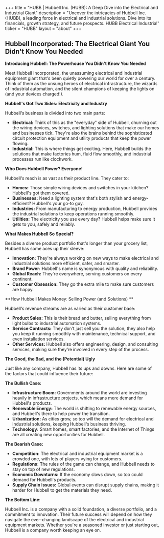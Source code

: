 +++
title = "HUBB |  Hubbell Inc. (HUBB):  A Deep Dive into the Electrical and Industrial Giant"
description = "Uncover the intricacies of Hubbell Inc. (HUBB), a leading force in electrical and industrial solutions. Dive into its financials, growth strategy, and future prospects. HUBB Electrical Industrial"
ticker = "HUBB"
layout = "about"
+++

        


## Hubbell Incorporated: The Electrical Giant You Didn't Know You Needed

**Introducing Hubbell: The Powerhouse You Didn't Know You Needed**

Meet Hubbell Incorporated, the unassuming electrical and industrial equipment giant that's been quietly powering our world for over a century. Think of them as the unsung heroes of electrical infrastructure, the wizards of industrial automation, and the silent champions of keeping the lights on (and your devices charged!). 

**Hubbell's Got Two Sides: Electricity and Industry**

Hubbell's business is divided into two main parts: 

* **Electrical:** Think of this as the "everyday" side of Hubbell, churning out the wiring devices, switches, and lighting solutions that make our homes and businesses tick. They're also the brains behind the sophisticated circuit protection equipment and utility products that keep the power flowing.  
* **Industrial:**  This is where things get exciting. Here, Hubbell builds the solutions that make factories hum, fluid flow smoothly, and industrial processes run like clockwork. 

**Who Does Hubbell Power?  Everyone!**

Hubbell's reach is as vast as their product line. They cater to:

* **Homes:** Those simple wiring devices and switches in your kitchen?  Hubbell's got them covered. 
* **Businesses:**  Need a lighting system that's both stylish and energy-efficient? Hubbell's your go-to guy. 
* **Industries:** From manufacturing to energy production, Hubbell provides the industrial solutions to keep operations running smoothly. 
* **Utilities:**  The electricity you use every day?  Hubbell helps make sure it gets to you, safely and reliably.

**What Makes Hubbell So Special?**

Besides a diverse product portfolio that's longer than your grocery list, Hubbell has some aces up their sleeve:

* **Innovation:**  They're always working on new ways to make electrical and industrial solutions more efficient, safer, and smarter. 
* **Brand Power:**  Hubbell's name is synonymous with quality and reliability. 
* **Global Reach:** They're everywhere, serving customers on every continent. 
* **Customer Obsession:** They go the extra mile to make sure customers are happy.

**How Hubbell Makes Money:  Selling Power (and Solutions) **

Hubbell's revenue streams are as varied as their customer base:

* **Product Sales:** This is their bread and butter, selling everything from light bulbs to industrial automation systems.  
* **Service Contracts:**  They don't just sell you the solution, they also help you keep it running smoothly with maintenance, technical support, and even installation services.  
* **Other Services:**  Hubbell also offers engineering, design, and consulting services, making sure they're involved in every step of the process. 

**The Good, the Bad, and the (Potential) Ugly**

Just like any company, Hubbell has its ups and downs. Here are some of the factors that could influence their future:

**The Bullish Case:**

* **Infrastructure Boom:** Governments around the world are investing heavily in infrastructure projects, which means more demand for Hubbell's products. 
* **Renewable Energy:** The world is shifting to renewable energy sources, and Hubbell's there to help power the transition.  
* **Urbanization:** As cities grow, so too will the demand for electrical and industrial solutions, keeping Hubbell's business thriving. 
* **Technology:** Smart homes, smart factories, and the Internet of Things are all creating new opportunities for Hubbell.

**The Bearish Case:**

* **Competition:** The electrical and industrial equipment market is a crowded one, with lots of players vying for customers.
* **Regulations:**  The rules of the game can change, and Hubbell needs to stay on top of new regulations.  
* **Economic Downturns:** If the economy slows down, so too could demand for Hubbell's products.  
* **Supply Chain Issues:**  Global events can disrupt supply chains, making it harder for Hubbell to get the materials they need. 

**The Bottom Line:**

Hubbell Inc. is a company with a solid foundation, a diverse portfolio, and a commitment to innovation. Their future success will depend on how they navigate the ever-changing landscape of the electrical and industrial equipment markets. Whether you're a seasoned investor or just starting out, Hubbell is a company worth keeping an eye on. 

        